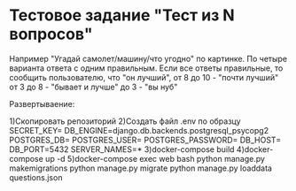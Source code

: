 # Тестовое задание "Тест из N вопросов"
 

Например "Угадай самолет/машину/что угодно" по картинке.
По четыре варианта ответа с одним правильным.
Если все ответы правильные, то сообщить пользователю, что "он лучший",
от 8 до 10 - "почти лучший"
от 3 до 8 - "бывает и лучше"
до 3 - "вы нуб"

Развертываение:

1)Скопировать репозиторий
2)Создать файл .env по образцу
    SECRET_KEY=
    DB_ENGINE=django.db.backends.postgresql_psycopg2
    POSTGRES_DB=
    POSTGRES_USER=
    POSTGRES_PASSWORD=
    DB_HOST=
    DB_PORT=5432
    SERVER_NAMES=*
3)docker-compose build
4)docker-compose up -d
5)docker-compose exec web bash
    python manage.py makemigrations
    python manage.py migrate
    python manage.py loaddata questions.json